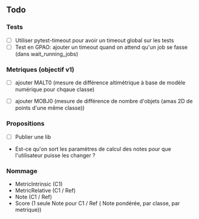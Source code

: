 ## Todo

### Tests

- [ ] Utiliser pytest-timeout pour avoir un timeout global sur les tests
- [ ] Test en GPAO: ajouter un timeout quand on attend qu'un job se fasse (dans wait_running_jobs)

### Metriques (objectif v1)
- [ ] ajouter MALT0 (mesure de différence altimétrique à base de modèle numérique pour chqaue classe)
- [ ] ajouter MOBJ0 (mesure de différence de nombre d'objets (amas 2D de points d'une même classe))


### Propositions

- [ ] Publier une lib

- Est-ce qu'on sort les paramètres de calcul des notes pour que l'utilisateur puisse les changer ?

### Nommage

- MetricIntrinsic (C1)
- MetricRelative (C1 / Ref)
- Note (C1 / Ref)
- Score (1 seule Note pour C1 / Ref ( Note pondérée, par classe, par metrique))

